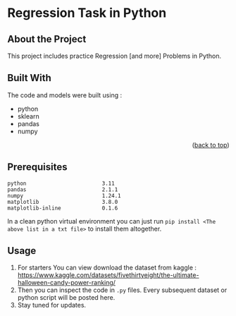 <a name="readme-top"></a>

# Regression Task in Python

## About the Project
This project includes practice Regression [and more] Problems in Python.


## Built With

The code and models were built using :
* python
* sklearn
* pandas 
* numpy

<p align="right">(<a href="#readme-top">back to top</a>)</p>

## Prerequisites

```
python						  3.11
pandas                        2.1.1
numpy                         1.24.1
matplotlib                    3.8.0
matplotlib-inline             0.1.6
```
In a clean python virtual environment you can just run `pip install <The above list in a txt file>` to install them altogether.


## Usage
1. For starters You can view download the dataset from kaggle : 
https://www.kaggle.com/datasets/fivethirtyeight/the-ultimate-halloween-candy-power-ranking/
2. Then you can inspect the code in `.py` files. Every subsequent dataset or python script will be posted here.
3. Stay tuned for updates.
